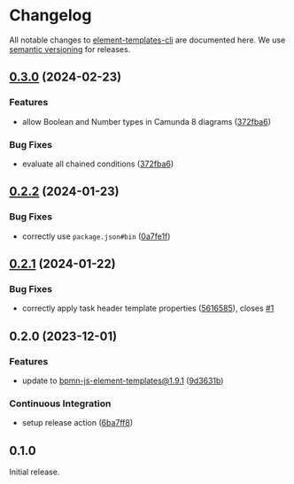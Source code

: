 # Changelog

All notable changes to [element-templates-cli](https://github.com/bpmn-io/element-templates-cli) are documented here. We use [semantic versioning](http://semver.org/) for releases.

## [0.3.0](https://github.com/bpmn-io/element-templates-cli/compare/v0.2.2...v0.3.0) (2024-02-23)


### Features

* allow Boolean and Number types in Camunda 8 diagrams ([372fba6](https://github.com/bpmn-io/element-templates-cli/commit/372fba6a2edc5fb62b277638a432cd6df841170d))


### Bug Fixes

* evaluate all chained conditions ([372fba6](https://github.com/bpmn-io/element-templates-cli/commit/372fba6a2edc5fb62b277638a432cd6df841170d))

## [0.2.2](https://github.com/bpmn-io/element-templates-cli/compare/v0.2.1...v0.2.2) (2024-01-23)


### Bug Fixes

* correctly use `package.json#bin` ([0a7fe1f](https://github.com/bpmn-io/element-templates-cli/commit/0a7fe1f406746971b6ed3e42f87511c3aac82aa6))

## [0.2.1](https://github.com/bpmn-io/element-templates-cli/compare/v0.2.0...v0.2.1) (2024-01-22)


### Bug Fixes

* correctly apply task header template properties ([5616585](https://github.com/bpmn-io/element-templates-cli/commit/5616585f0ae180fbad9f7b2cc666981ebbdd06d9)), closes [#1](https://github.com/bpmn-io/element-templates-cli/issues/1)

## 0.2.0 (2023-12-01)

### Features

* update to bpmn-js-element-templates@1.9.1 ([9d3631b](https://github.com/bpmn-io/element-templates-cli/commit/9d3631bbe9d7acb70a812fbfb28a2a7d4123aa3c))

### Continuous Integration

* setup release action ([6ba7ff8](https://github.com/bpmn-io/element-templates-cli/commit/6ba7ff8564a9829061660deeaff9c037fc12b8ad))

## 0.1.0

Initial release.
